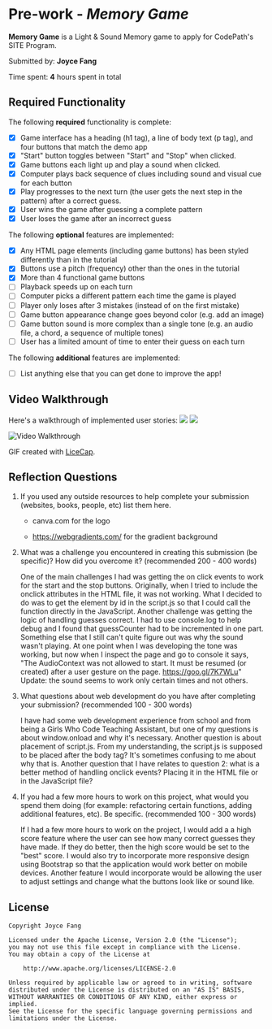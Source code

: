 # Pre-work - *Memory Game*

**Memory Game** is a Light & Sound Memory game to apply for CodePath's SITE Program. 

Submitted by: **Joyce Fang**

Time spent: **4** hours spent in total

## Required Functionality

The following **required** functionality is complete:

* [x] Game interface has a heading (h1 tag), a line of body text (p tag), and four buttons that match the demo app
* [x] "Start" button toggles between "Start" and "Stop" when clicked. 
* [x] Game buttons each light up and play a sound when clicked. 
* [x] Computer plays back sequence of clues including sound and visual cue for each button
* [x] Play progresses to the next turn (the user gets the next step in the pattern) after a correct guess. 
* [x] User wins the game after guessing a complete pattern
* [x] User loses the game after an incorrect guess

The following **optional** features are implemented:

* [x] Any HTML page elements (including game buttons) has been styled differently than in the tutorial
* [x] Buttons use a pitch (frequency) other than the ones in the tutorial
* [x] More than 4 functional game buttons
* [ ] Playback speeds up on each turn
* [ ] Computer picks a different pattern each time the game is played
* [ ] Player only loses after 3 mistakes (instead of on the first mistake)
* [ ] Game button appearance change goes beyond color (e.g. add an image)
* [ ] Game button sound is more complex than a single tone (e.g. an audio file, a chord, a sequence of multiple tones)
* [ ] User has a limited amount of time to enter their guess on each turn

The following **additional** features are implemented:

- [ ] List anything else that you can get done to improve the app!

## Video Walkthrough

Here's a walkthrough of implemented user stories:
![](https://i.imgur.com/itf93ay.gif)
![](https://i.imgur.com/iOj2kO4.gif)

<img src='http://i.imgur.com/link/to/your/gif/file.gif' title='Video Walkthrough' width='' alt='Video Walkthrough' />

GIF created with [LiceCap](http://www.cockos.com/licecap/).

## Reflection Questions
1. If you used any outside resources to help complete your submission (websites, books, people, etc) list them here. 

    * canva.com for the logo
  
    * https://webgradients.com/ for the gradient background

2. What was a challenge you encountered in creating this submission (be specific)? How did you overcome it? (recommended 200 - 400 words) 

    One of the main challenges I had was getting the on click events to work for the start and the stop buttons. 
Originally, when I tried to include the onclick attributes in the HTML file, it was not working. What I decided 
to do was to get the element by id in the script.js so that I could call the function directly in the JavaScript.
Another challenge was getting the logic of handling guesses correct. I had to use console.log to help debug and I
found that guessCounter had to be incremented in one part. Something else that I still can't quite figure out was why
the sound wasn't playing. At one point when I was developing the tone was working, but now when I inspect the page
and go to console it says, "The AudioContext was not allowed to start. It must be resumed (or created) after a 
user gesture on the page. https://goo.gl/7K7WLu" Update: the sound seems to work only certain times and not others.

3. What questions about web development do you have after completing your submission? (recommended 100 - 300 words) 

      I have had some web development experience from school and from being a Girls Who Code Teaching Assistant, but
one of my questions is about window.onload and why it's necessary. Another question is about placement of script.js.
From my understanding, the script.js is supposed to be placed after the body tag? It's sometimes confusing to me 
about why that is. Another question that I have relates to question 2: what is a better method of handling onclick
events? Placing it in the HTML file or in the JavaScript file?

4. If you had a few more hours to work on this project, what would you spend them doing (for example: refactoring certain functions, adding additional features, etc). Be specific. (recommended 100 - 300 words) 

      If I had a few more hours to work on the project, I would add a a high score feature where the user can see how many
correct guesses they have made. If they do better, then the high score would be set to the "best" score. I would also 
try to incorporate more responsive design using Bootstrap so that the application would work better on mobile devices.
Another feature I would incorporate would be allowing the user to adjust settings and change what the buttons look
like or sound like.



## License

    Copyright Joyce Fang

    Licensed under the Apache License, Version 2.0 (the "License");
    you may not use this file except in compliance with the License.
    You may obtain a copy of the License at

        http://www.apache.org/licenses/LICENSE-2.0

    Unless required by applicable law or agreed to in writing, software
    distributed under the License is distributed on an "AS IS" BASIS,
    WITHOUT WARRANTIES OR CONDITIONS OF ANY KIND, either express or implied.
    See the License for the specific language governing permissions and
    limitations under the License.